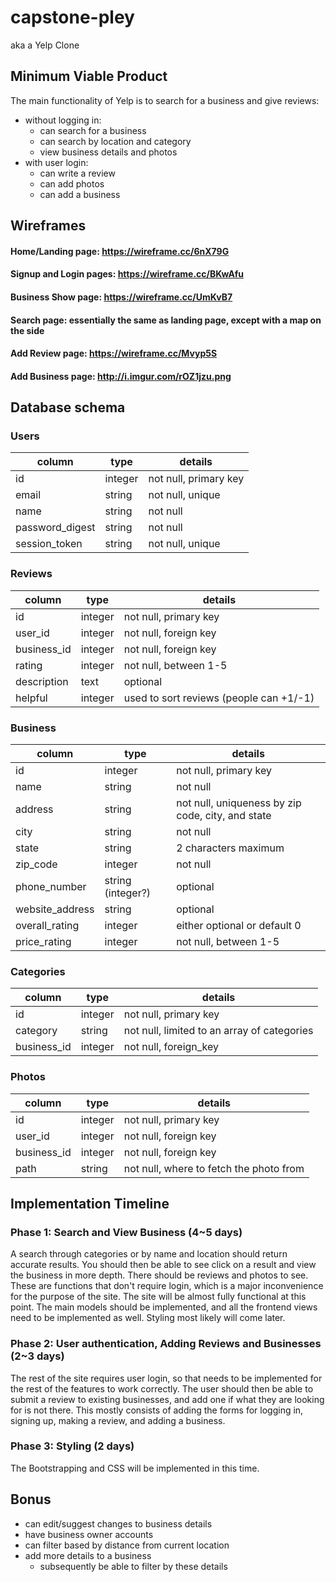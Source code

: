 # capstone-pley
aka a Yelp Clone

## Minimum Viable Product
The main functionality of Yelp is to search for a business and give reviews:
+ without logging in:
  + can search for a business
  + can search by location and category
  + view business details and photos
+ with user login:
  + can write a review
  + can add photos
  + can add a business
  
## Wireframes
#### Home/Landing page: https://wireframe.cc/6nX79G
#### Signup and Login pages: https://wireframe.cc/BKwAfu
#### Business Show page: https://wireframe.cc/UmKvB7
#### Search page: essentially the same as landing page, except with a map on the side
#### Add Review page: https://wireframe.cc/Mvyp5S
#### Add Business page: http://i.imgur.com/rOZ1jzu.png

## Database schema
### Users
| column | type | details |
| --- | --- | --- |
| id | integer | not null, primary key|
| email | string | not null, unique |
| name | string | not null |
| password_digest | string | not null |
| session_token | string | not null, unique |

### Reviews 
| column | type | details |
| --- | --- | --- |
| id | integer | not null, primary key |
| user_id | integer | not null, foreign key |
| business_id | integer | not null, foreign key |
| rating | integer | not null, between 1-5 |
| description | text | optional |
| helpful | integer | used to sort reviews (people can +1/-1) |

### Business
| column | type | details |
| --- | --- | --- |
| id | integer | not null, primary key |
| name | string | not null |
| address | string | not null, uniqueness by zip code, city, and state |
| city | string | not null |
| state | string | 2 characters maximum |
| zip_code | integer | not null |
| phone_number | string (integer?) | optional |
| website_address | string | optional |
| overall_rating | integer | either optional or default 0 |
| price_rating | integer | not null, between 1-5 |


### Categories
| column | type | details |
| --- | --- | --- |
| id | integer | not null, primary key |
| category | string | not null, limited to an array of categories |
| business_id | integer | not null, foreign_key |


### Photos
| column | type | details |
| --- | --- | --- |
| id | integer | not null, primary key |
| user_id | integer | not null, foreign key |
| business_id | integer | not null, foreign key |
| path | string | not null, where to fetch the photo from |


## Implementation Timeline
### Phase 1: Search and View Business (4~5 days)
A search through categories or by name and location should return accurate results. You should then be able to see click on a result and view the business in more depth. There should be reviews and photos to see. These are functions that don't require login, which is a major inconvenience for the purpose of the site. The site will be almost fully functional at this point. The main models should be implemented, and all the frontend views need to be implemented as well. Styling most likely will come later.

### Phase 2: User authentication, Adding Reviews and Businesses (2~3 days)
The rest of the site requires user login, so that needs to be implemented for the rest of the features to work correctly. The user should then be able to submit a review to existing businesses, and add one if what they are looking for is not there. This mostly consists of adding the forms for logging in, signing up, making a review, and adding a business.

### Phase 3: Styling (2 days)
The Bootstrapping and CSS will be implemented in this time.


## Bonus
+ can edit/suggest changes to business details
+ have business owner accounts
+ can filter based by distance from current location
+ add more details to a business
  + subsequently be able to filter by these details
